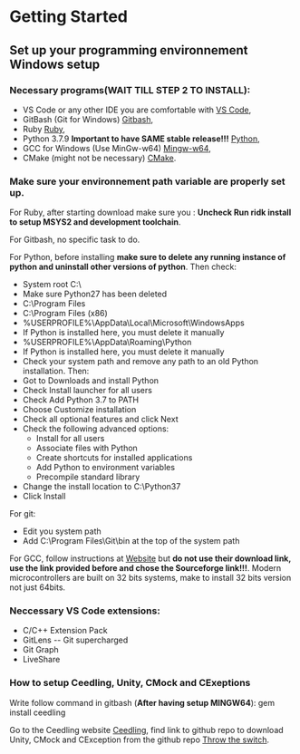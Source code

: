 # Getting Started



## Set up your programming environnement Windows setup

### Necessary programs(**WAIT TILL STEP 2 TO INSTALL**):  
- VS Code or any other IDE you are comfortable with [VS Code](https://code.visualstudio.com/),
- GitBash (Git for Windows) [Gitbash](https://gitforwindows.org/),
- Ruby [Ruby](https://www.ruby-lang.org/en/),
- Python 3.7.9 **Important to have SAME stable release!!!** [Python](https://www.python.org/downloads/release/python-379/), 
- GCC for Windows (Use MinGw-w64) [Mingw-w64](https://www.mingw-w64.org/downloads/#mingw-builds),
- CMake (might not be necessary) [CMake](https://cmake.org/).

### Make sure your environnement path variable are properly set up.

For Ruby, after starting download make sure you : **Uncheck Run ridk install to setup MSYS2 and development toolchain**.

For Gitbash, no specific task to do.

For Python, before installing **make sure to delete any running instance of python and uninstall other versions of python**. 
Then check:
- System root C:\
- Make sure Python27 has been deleted
- C:\Program Files
- C:\Program Files (x86)
- %USERPROFILE%\AppData\Local\Microsoft\WindowsApps
- If Python is installed here, you must delete it manually
- %USERPROFILE%\AppData\Roaming\Python
- If Python is installed here, you must delete it manually
- Check your system path and remove any path to an old Python installation.
Then: 
- Got to Downloads and install Python
- Check Install launcher for all users
- Check Add Python 3.7 to PATH
- Choose Customize installation
- Check all optional features and click Next
- Check the following advanced options:
    - Install for all users
    - Associate files with Python
    - Create shortcuts for installed applications
    - Add Python to environment variables
    - Precompile standard library
- Change the install location to C:\Python37
- Click Install

For git: 
- Edit you system path
- Add C:\Program Files\Git\bin at the top of the system path

For GCC, follow instructions at [Website](https://techsupportwhale.com/install-gcc-compiler-on-windows/#:~:text=A%20Beginner%E2%80%99s%20Guide%20to%20Install%20gcc%20and%20g%2B%2B,Test%20installation%20of%20gcc%20and%20g%2B%2B%20compiler.%20) but **do not use their download link, use the link provided before and chose the Sourceforge link!!!**. Modern microcontrollers are built on 32 bits systems, make to install 32 bits version not just 64bits.

### Neccessary VS Code extensions:  
- C/C++ Extension Pack
- GitLens -- Git supercharged
- Git Graph
- LiveShare

### How to setup Ceedling, Unity, CMock and CExeptions

Write follow command in gitbash (**After having setup MINGW64**):  gem install ceedling

Go to the Ceedling website [Ceedling](http://www.throwtheswitch.org/), find link to github repo to download Unity, CMock and CException from the github repo [Throw the switch](https://github.com/ThrowTheSwitch).

                             

